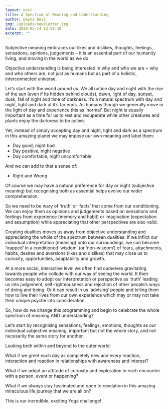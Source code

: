 ```yaml
---
layout: post
title: A Spectrum of Meaning and Understanding
author: Deyna Devi
img: /uploads/newsletter.jpg
date: 2020-05-14 13:50:10
excerpt: ""
---
```

Subjective meaning embraces our likes and dislikes, thoughts, feelings, sensations, opinions, judgements – it is an essential part of our humanity living, and moving in the world as we do.

Objective understanding is being interested in why and who we are + why and who others are, not just as humans but as part of a holistic, interconnected universe.

Let’s start with the world around us. We all notice day and night with the rise of the sun (even if its hidden behind clouds), dawn, light of day, sunset, dusk, fall of night and time of darkness. It’s a natural spectrum with day and night, light and dark at it’s far ends. As humans though we generally move in the light of day and experience this as ‘normal’. But night is equally important as a time for us to rest and recuperate while other creatures and plants enjoy the darkness to be active.

Yet, instead of simply accepting day and night, light and dark as a spectrum in this amazing planet we may impose our own meaning and label them:

* Day good, night bad
* Day positive, night negative
* Day comfortable, night uncomfortable

And we can add to that a sense of:

* Right and Wrong

Of course we may have a natural preference for day or night (subjective meaning) but recognising both as essential helps evolve our wider comprehension.

So we need to be wary of ‘truth’ or ‘facts’ that come from our conditioning. We can enjoy them as opinions and judgements based on sensations and feelings from experience (memory and habit) or imagination (expectation and assumption) while appreciating that other perspectives are also valid.

Creating dualities moves us away from objective understanding and appreciating the whole of the spectrum between dualities. If we inflict our individual interpretation (meaning) onto our surroundings, we can become ‘trapped’ in a conditioned ‘wisdom’ (or ‘non-wisdom’) of fears, attachments, habits, desires and aversions (likes and dislikes) that may close us to curiosity, opportunities, adaptability and growth.

At a more social, interactive level we often find ourselves gravitating towards people who collude with our way of seeing the world. It then becomes easy to adopt our interpretation or perspective as ‘truth’ leading us into judgement, self-righteousness and rejection of other people’s ways of doing and being. Or it can result in us ‘advising’ people and telling them how to live their lives from our own experience which may or may not take their unique psyche into consideration.

So, how do we change this programming and begin to celebrate the whole spectrum of meaning AND understanding?

Let’s start by recognising sensations, feelings, emotions, thoughts as our individual subjective meaning, important but not the whole story, and not necesarily the same story for another. 

Looking both within and beyond to the outer world:

What if we greet each day as completely new and every reaction, interaction and reaction in relationships with awareness and interest?

What if we adopt an attitude of curiosity and exploration in each encounter with a person, event or happening?

What if we always stay fascinated and open to revelation in this amazing miraculous life journey that we are all on?

This is our incredible, exciting Yoga challenge!